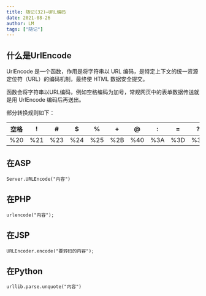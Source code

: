 ```yaml
---
title: 随记(32)—URL编码
date: 2021-08-26
author: LM
tags: ["随记"]
---
```


## 什么是UrlEncode

UrlEncode 是一个函数，作用是将字符串以 URL 编码，是特定上下文的统一资源定位符（URL）的编码机制，最终使 HTML 数据安全提交。

函数会将字符串以URL编码，例如空格编码为加号，常规网页中的表单数据传送就是用 UrlEncode 编码后再送出。

部分转换规则如下：

| 空格 | !    | #    | $    | %    | +    | @    | :    | =    | ?    |
| ---- | ---- | ---- | ---- | ---- | ---- | ---- | ---- | ---- | ---- |
| %20  | %21  | %23  | %24  | %25  | %2B  | %40  | %3A  | %3D  | %3F  |

## 在ASP

```
Server.URLEncode("内容")
```

## 在PHP

```
urlencode("内容");
```

## 在JSP

```
URLEncoder.encode("要转码的内容");
```

## 在Python

```
urllib.parse.unquote("内容")
```

